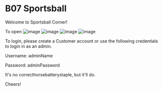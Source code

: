 # B07 Sportsball
 
Welcome to Sportsball Corner!

To open
![image](https://user-images.githubusercontent.com/32133198/184045006-4f738e8f-c8f6-4847-8732-1f4d740d419d.png)
![image](https://user-images.githubusercontent.com/32133198/184045042-293ba84b-e03f-4f82-804b-31593c061092.png)
![image](https://user-images.githubusercontent.com/32133198/184045104-9c9d3a7c-194c-4c11-bae6-49148b2efd4a.png)
![image](https://user-images.githubusercontent.com/44347881/184032699-e72121dd-e309-462d-87d7-0861f29a2bd0.png)


To login, please create a Customer account or use the following credentials to login in as an admin.

Username: adminName

Password: adminPassword

It's no correcthorsebatterystaple, but it'll do.



Cheers!
